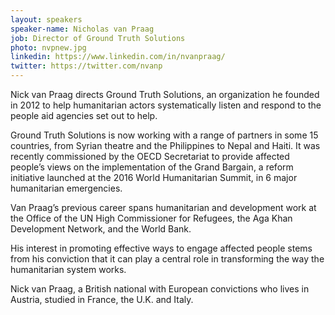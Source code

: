```yaml
---
layout: speakers
speaker-name: Nicholas van Praag
job: Director of Ground Truth Solutions
photo: nvpnew.jpg
linkedin: https://www.linkedin.com/in/nvanpraag/
twitter: https://twitter.com/nvanp
---
```

Nick van Praag directs Ground Truth Solutions, an organization he founded in 2012 to help humanitarian actors systematically listen and respond to the people aid agencies set out to help.

Ground Truth Solutions is now working with a range of partners in some 15 countries, from Syrian theatre and the Philippines to Nepal and Haiti. It was recently commissioned by the OECD Secretariat to provide affected people’s views on the implementation of the Grand Bargain, a reform initiative launched at the 2016 World Humanitarian Summit, in 6 major humanitarian emergencies.

Van Praag’s previous career spans humanitarian and development work at the Office of the UN High Commissioner for Refugees, the Aga Khan Development Network, and the World Bank.

His interest in promoting effective ways to engage affected people stems from his conviction that it can play a central role in transforming the way the humanitarian system works.

Nick van Praag, a British national with European convictions who lives in Austria, studied in France, the U.K. and Italy.
